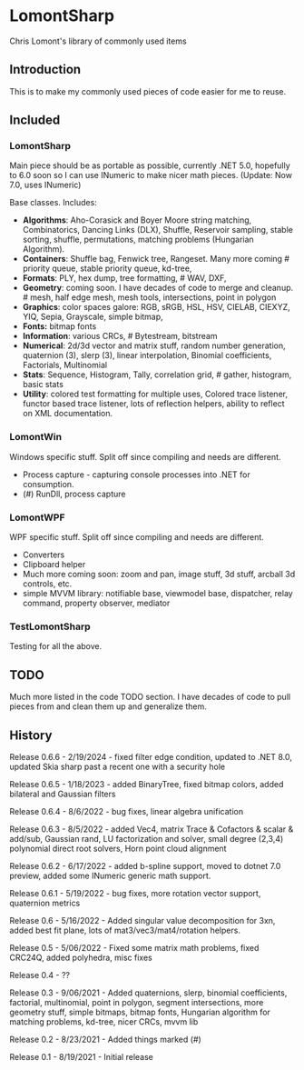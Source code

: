 # LomontSharp

Chris Lomont's library of commonly used items

## Introduction

This is to make my commonly used pieces of code easier for me to reuse.

## Included



### LomontSharp

Main piece should be as portable as possible, currently .NET 5.0, hopefully to 6.0 soon so I can use INumeric to make nicer math pieces. (Update: Now 7.0, uses INumeric)

Base classes. Includes:

- **Algorithms**: Aho-Corasick and Boyer Moore string matching, Combinatorics, Dancing Links (DLX), Shuffle, Reservoir sampling, stable sorting, shuffle, permutations, matching problems (Hungarian Algorithm).
- **Containers**: Shuffle bag, Fenwick tree, Rangeset. Many more coming # priority queue, stable priority queue, kd-tree, 
- **Formats**: PLY, hex dump, tree formatting, # WAV, DXF, 
- **Geometry**: coming soon. I have decades of code to merge and cleanup. # mesh, half edge mesh, mesh tools, intersections, point in polygon
- **Graphics**: color spaces galore: RGB, sRGB, HSL, HSV, CIELAB, CIEXYZ, YIQ, Sepia, Grayscale, simple bitmap, 
- **Fonts:** bitmap fonts
- **Information**: various CRCs, # Bytestream, bitstream
- **Numerical**: 2d/3d vector and matrix stuff, random number generation, quaternion (3), slerp (3), linear interpolation, Binomial coefficients, Factorials, Multinomial
- **Stats**: Sequence, Histogram, Tally, correlation grid, # gather, histogram, basic stats
- **Utility**: colored test formatting for multiple uses, Colored trace listener, functor based trace listener, lots of reflection helpers, ability to reflect on XML documentation.

### LomontWin

Windows specific stuff. Split off since compiling and needs are different.

* Process capture - capturing console processes into .NET for consumption.
* (#) RunDll, process capture

### LomontWPF

WPF specific stuff. Split off since compiling and needs are different.

* Converters
* Clipboard helper
* Much more coming soon: zoom and pan, image stuff, 3d stuff, arcball 3d controls, etc.
* simple MVVM library: notifiable base, viewmodel base, dispatcher, relay command, property observer, mediator

### TestLomontSharp

Testing for all the above.



## TODO

Much more listed in the code TODO section. I have decades of code to pull pieces from and clean them up and generalize them.

## History

Release 0.6.6 - 2/19/2024 - fixed filter edge condition, updated to .NET 8.0, updated Skia sharp past a recent one with a security hole

Release 0.6.5 - 1/18/2023 - added BinaryTree, fixed bitmap colors, added bilateral and Gaussian filters

Release 0.6.4 - 8/6/2022 - bug fixes, linear algebra unification

Release 0.6.3 - 8/5/2022 - added Vec4, matrix Trace & Cofactors & scalar & add/sub, Gaussian rand, LU factorization and solver, small degree (2,3,4) polynomial direct root solvers, Horn point cloud alignment

Release 0.6.2 - 6/17/2022 - added b-spline support, moved to dotnet 7.0 preview, added some INumeric generic math support.

Release 0.6.1 - 5/19/2022 - bug fixes, more rotation vector support, quaternion metrics

Release 0.6   - 5/16/2022 - Added singular value decomposition for 3xn, added best fit plane, lots of mat3/vec3/mat4/rotation helpers.

Release 0.5   - 5/06/2022 - Fixed some matrix math problems, fixed CRC24Q, added polyhedra, misc fixes

Release 0.4   - ??

Release 0.3   - 9/06/2021 - Added quaternions, slerp, binomial coefficients, factorial, multinomial, point in polygon, segment intersections, more geometry stuff, simple bitmaps, bitmap fonts, Hungarian algorithm for matching problems, kd-tree, nicer CRCs, mvvm lib

Release 0.2   - 8/23/2021 - Added things marked (#)

Release 0.1   - 8/19/2021 - Initial release